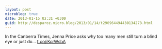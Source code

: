```yaml
---
layout: post
microblog: true
date: 2013-01-15 02:31 +0300
guid: http://desparoz.micro.blog/2013/01/14/t290964494430134273.html
---
```

In the Canberra Times, Jenna Price asks why too many men still turn a blind eye or just do… [t.co/iKcrWsbA](http://t.co/iKcrWsbA)
